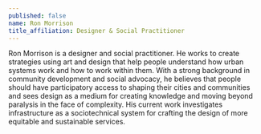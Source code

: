 ```yaml
---
published: false
name: Ron Morrison
title_affiliation: Designer & Social Practitioner
---
```

Ron Morrison is a designer and social practitioner. He works to create strategies using art and design that help people understand how urban systems work and how to work within them. With a strong background in community development and social advocacy, he believes that people should have participatory access to shaping their cities and communities and sees design as a medium for creating knowledge and moving beyond paralysis in the face of complexity. His current work investigates infrastructure as a sociotechnical system for crafting the design of more equitable and sustainable services. 
